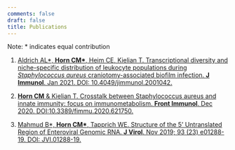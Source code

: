 ```yaml
---
comments: false
draft: false
title: Publications
---
```

Note: * indicates equal contribution

1.	[Aldrich AL\*, **Horn CM\***, Heim CE, Kielian T. Transcriptional diversity and niche-specific distribution of leukocyte populations during *Staphylococcus aureus* craniotomy-associated biofilm infection. **J Immunol**. Jan 2021. DOI: 10.4049/jimmunol.2001042.](https://www.jimmunol.org/content/early/2021/01/07/jimmunol.2001042)

2.	[**Horn CM** & Kielian T. Crosstalk between Staphylococcus aureus and innate immunity: focus on immunometabolism. **Front Immunol**. Dec 2020. DOI:10.3389/fimmu.2020.621750.](https://www.frontiersin.org/articles/10.3389/fimmu.2020.621750/abstract)

3.	[Mahmud B\*, **Horn CM\***, Tapprich WE. Structure of the 5’ Untranslated Region of Enteroviral Genomic RNA. **J Virol**. Nov 2019; 93 (23) e01288-19. DOI: JVI.01288-19.](https://jvi.asm.org/content/93/23/e01288-19)
